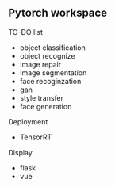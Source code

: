 Pytorch workspace
--
TO-DO list
* object classification
* object recognize 
* image repair
* image segmentation
* face recoginzation
* gan
* style transfer
* face generation

Deployment
* TensorRT

Display
* flask
* vue
